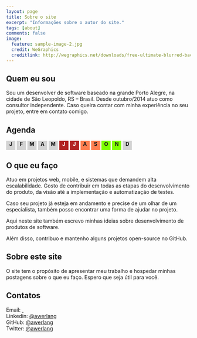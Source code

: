 ```yaml
---
layout: page
title: Sobre o site
excerpt: "Informações sobre o autor do site."
tags: [about]
comments: false
image:
  feature: sample-image-2.jpg
  credit: WeGraphics
  creditlink: http://wegraphics.net/downloads/free-ultimate-blurred-background-pack/
---
```


## Quem eu sou

Sou um desenvolver de software baseado na grande Porto Alegre, na cidade de São Leopoldo, RS &ndash; Brasil.
Desde outubro/2014 atuo como consultor independente. Caso queira contar com minha experiência no seu projeto,
entre em contato comigo.

## Agenda

<div>
  <style>
    .agenda {
        position: relative;
        width: 25px;
        height: 25px;
        display: inline-block;
        background-color: lightgray;
        text-align: center;
        vertical-align: middle;
        font-weight: bold;
    }
    
    .agenda.current {
        border: solid 3px black;
    }
    
    .agenda.limited {
        background-color: coral;
    }
    
    .agenda.available {
        background-color: chartreuse;
    }
    
    .agenda.blocked {
        background-color: firebrick;
        color: white;
    }
    
    .agenda:hover::after {
        position: absolute;
        top: 30px;
        left: 0px;
        padding: 2px;
    }
    
    .agenda.limited:hover::after {
        content: "Parcial";
        background-color: coral;
    }
    
    .agenda.available:hover::after {
        content: "Disponível";
        background-color: chartreuse;
    }
    
    .agenda.blocked:hover::after {
        content: "Indisponível";
        background-color: firebrick;
        color: white;
    }
  </style>
  <div class="agenda">J</div>
  <div class="agenda">F</div>
  <div class="agenda">M</div>
  <div class="agenda">A</div>
  <div class="agenda">M</div>
  <div class="agenda blocked current">J</div>
  <div class="agenda blocked">J</div>
  <div class="agenda limited">A</div>
  <div class="agenda limited">S</div>
  <div class="agenda available">O</div>
  <div class="agenda available">N</div>
  <div class="agenda">D</div>
</div>

## O que eu faço

Atuo em projetos web, mobile, e sistemas que demandem alta escalabilidade.
Gosto de contribuir em todas as etapas do desenvolvimento do produto, da visão até a implementação e
automatização de testes.

Caso seu projeto já esteja em andamento e precise de um olhar de um especialista, também posso encontrar
uma forma de ajudar no projeto.

Aqui neste site também escrevo minhas ideias sobre desenvolvimento de produtos de software.

Além disso, contribuo e mantenho alguns projetos open-source no GitHub.

## Sobre este site

O site tem o propósito de apresentar meu trabalho e hospedar minhas postagens sobre o que eu faço.
Espero que seja útil para você.

## Contatos

<script type="text/javascript">
  setTimeout(function () {
    var el = document.querySelector('.email a');
    var email = ["andre", "@", "werlangtecnologia", ".com", ".br"].join("");
    el.href = "mailto:" + email;
    el.textContent = email;
  }, 1000);
</script>
<i class="fa fa-envelope-o"></i><span class="email"> Email: <a href="mail@domain.com.br">&nbsp;</a> </span><br>
<i class="fa fa-linkedin"></i> Linkedin: [@awerlang](https://www.linkedin.com/in/awerlang) <br>
<i class="fa fa-github"></i> GitHub: [@awerlang](https://github.com/awerlang) <br>
<i class="fa fa-twitter"></i> Twitter: [@awerlang](https://twitter.com/awerlang) <br>
